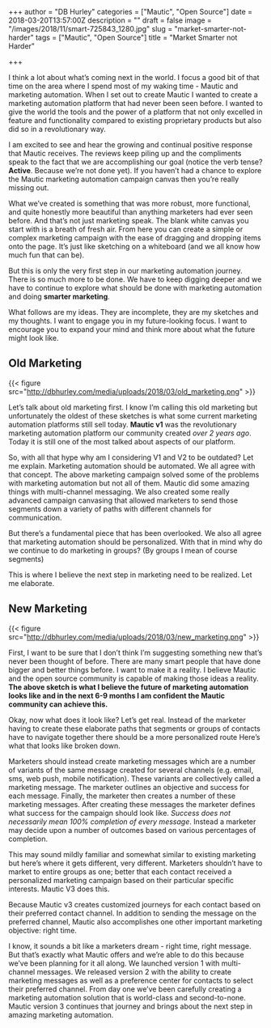 +++
author = "DB Hurley"
categories = ["Mautic", "Open Source"]
date = 2018-03-20T13:57:00Z
description = ""
draft = false
image = "/images/2018/11/smart-725843_1280.jpg"
slug = "market-smarter-not-harder"
tags = ["Mautic", "Open Source"]
title = "Market Smarter not Harder"

+++


I think a lot about what’s coming next in the world. I focus a good bit of that time on the area where I spend most of my waking time - Mautic and marketing automation. When I set out to create Mautic I wanted to create a marketing automation platform that had never been seen before. I wanted to give the world the tools and the power of a platform that not only excelled in feature and functionality compared to existing proprietary products but also did so in a revolutionary way.

I am excited to see and hear the growing and continual positive response that Mautic receives. The reviews keep piling up and the compliments speak to the fact that we are accomplishing our goal (notice the verb tense? **Active**. Because we’re not done yet). If you haven’t had a chance to explore the Mautic marketing automation campaign canvas then you’re really missing out.

What we’ve created is something that was more robust, more functional, and quite honestly more beautiful than anything marketers had ever seen before. And that’s not just marketing speak. The blank white canvas you start with is a breath of fresh air. From here you can create a simple or complex marketing campaign with the ease of dragging and dropping items onto the page. It’s just like sketching on a whiteboard (and we all know how much fun that can be).

But this is only the very first step in our marketing automation journey. There is so much more to be done. We have to keep digging deeper and we have to continue to explore what should be done with marketing automation and doing **smarter marketing**.

What follows are my ideas. They are incomplete, they are my sketches and my thoughts. I want to engage you in my future-looking focus. I want to encourage you to expand your mind and think more about what the future might look like.

## Old Marketing

{{< figure src="http://dbhurley.com/media/uploads/2018/03/old_marketing.png" >}}

Let’s talk about old marketing first. I know I’m calling this old marketing but unfortunately the oldest of these sketches is what some current marketing automation platforms still sell today. **Mautic v1** was the revolutionary marketing automation platform our community created _over 2 years ago_. Today it is still one of the most talked about aspects of our platform.

So, with all that hype why am I considering V1 and V2 to be outdated? Let me explain. Marketing automation should be automated. We all agree with that concept. The above marketing campaign solved some of the problems with marketing automation but not all of them. Mautic did some amazing things with multi-channel messaging. We also created some really advanced campaign canvasing that allowed marketers to send those segments down a variety of paths with different channels for communication.

But there’s a fundamental piece that has been overlooked. We also all agree that marketing automation should be personalized. With that in mind why do we continue to do marketing in groups? (By groups I mean of course segments)

This is where I believe the next step in marketing need to be realized. Let me elaborate.

## New Marketing

{{< figure src="http://dbhurley.com/media/uploads/2018/03/new_marketing.png" >}}

First, I want to be sure that I don’t think I’m suggesting something new that’s never been thought of before. There are many smart people that have done bigger and better things before. I want to make it a reality. I believe Mautic and the open source community is capable of making those ideas a reality. **The above sketch is what I believe the future of marketing automation looks like and in the next 6-9 months I am confident the Mautic community can achieve this.**

Okay, now what does it look like? Let’s get real. Instead of the marketer having to create these elaborate paths that segments or groups of contacts have to navigate together there should be a more personalized route Here’s what that looks like broken down.

Marketers should instead create marketing messages which are a number of variants of the same message created for several channels (e.g. email, sms, web push, mobile notification). These variants are collectively called a marketing message. The marketer outlines an objective and success for each message. Finally, the marketer then creates a number of these marketing messages. After creating these messages the marketer defines what success for the campaign should look like. _Success does not necessarily mean 100% completion of every message_. Instead a marketer may decide upon a number of outcomes based on various percentages of completion.

This may sound mildly familiar and somewhat similar to existing marketing but here’s where it gets different, very different. Marketers shouldn’t have to market to entire groups as one; better that each contact received a personalized marketing campaign based on their particular specific interests. Mautic V3 does this.

Because Mautic v3 creates customized journeys for each contact based on their preferred contact channel. In addition to sending the message on the preferred channel, Mautic also accomplishes one other important marketing objective: right time.

I know, it sounds a bit like a marketers dream - right time, right message. But that’s exactly what Mautic offers and we’re able to do this because we’ve been planning for it all along. We launched version 1 with multi-channel messages. We released version 2 with the ability to create marketing messages as well as a preference center for contacts to select their preferred channel. From day one we’ve been carefully creating a marketing automation solution that is world-class and second-to-none. Mautic version 3 continues that journey and brings about the next step in amazing marketing automation.

